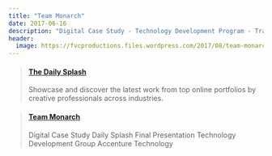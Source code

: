 ```yaml
---
title: "Team Monarch"
date: 2017-06-16
description: "Digital Case Study - Technology Development Program - Training at Accenture in St Charles"
header:
  image: https://fvcproductions.files.wordpress.com/2017/08/team-monarch.jpg
---
```


<blockquote class="embedly-card"><h4><a href="https://www.behance.net/gallery/56141821/The-Daily-Splash">The Daily Splash</a></h4><p>Showcase and discover the latest work from top online portfolios by creative professionals across industries.</p></blockquote>

<blockquote class="embedly-card"><h4><a href="https://speakerdeck.com/fvcproductions/team-monarch">Team Monarch</a></h4><p>Digital Case Study Daily Splash Final Presentation Technology Development Group Accenture Technology</p></blockquote>